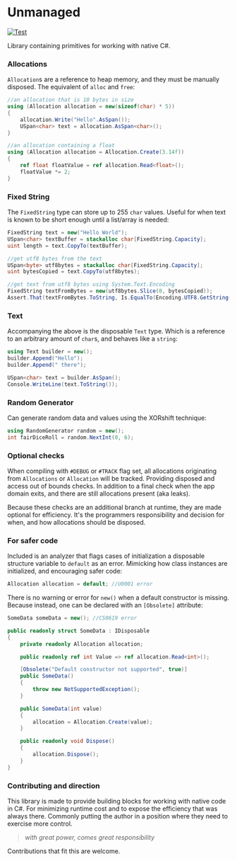 # Unmanaged

[![Test](https://github.com/game-simulations/unmanaged/actions/workflows/test.yml/badge.svg)](https://github.com/game-simulations/unmanaged/actions/workflows/test.yml)

Library containing primitives for working with native C#.

### Allocations

`Allocation`s are a reference to heap memory, and they must be manually disposed.
The equivalent of `alloc` and `free`:
```cs
//an allocation that is 10 bytes in size
using (Allocation allocation = new(sizeof(char) * 5))
{
    allocation.Write("Hello".AsSpan());
    USpan<char> text = allocation.AsSpan<char>();
}

//an allocation containing a float
using (Allocation allocation = Allocation.Create(3.14f))
{
    ref float floatValue = ref allocation.Read<float>();
    floatValue *= 2;
}
```

### Fixed String

The `FixedString` type can store up to 255 `char` values. Useful for when text is known
to be short enough until a list/array is needed:
```cs
FixedString text = new("Hello World");
USpan<char> textBuffer = stackalloc char[FixedString.Capacity];
uint length = text.CopyTo(textBuffer);

//get utf8 bytes from the text
USpan<byte> utf8bytes = stackalloc char[FixedString.Capacity];
uint bytesCopied = text.CopyTo(utf8bytes);

//get text from utf8 bytes using System.Text.Encoding
FixedString textFromBytes = new(utf8bytes.Slice(0, bytesCopied));
Assert.That(textFromBytes.ToString, Is.EqualTo(Encoding.UTF8.GetString(textBuffer.Slice(0, length))));
```

### Text

Accompanying the above is the disposable `Text` type. Which is a reference to an arbitrary amount
of `char`s, and behaves like a `string`:
```cs
using Text builder = new();
builder.Append("Hello");
builder.Append(" there");

USpan<char> text = builder.AsSpan();
Console.WriteLine(text.ToString());
```

### Random Generator

Can generate random data and values using the XORshift technique:
```cs
using RandomGenerator random = new();
int fairDiceRoll = random.NextInt(0, 6);
```

### Optional checks

When compiling with `#DEBUG` or `#TRACK` flag set, all allocations originating from `Allocations` or
`Allocation` will be tracked. Providing disposed and access out of bounds checks. In addition to a 
final check when the app domain exits, and there are still allocations present (aka leaks).

Because these checks are an additional branch at runtime, they are made optional for efficiency. It's
the programmers responsibility and decision for when, and how allocations should be disposed.

### For safer code

Included is an analyzer that flags cases of initialization a disposable structure variable to `default`
as an error. Mimicking how class instances are initialized, and encouraging safer code:
```cs
Allocation allocation = default; //U0001 error
```

There is no warning or error for `new()` when a default constructor is missing. Because instead, one can
be declared with an `[Obsolete]` attribute:
```cs
SomeData someData = new(); //CS0619 error

public readonly struct SomeData : IDisposable
{
    private readonly Allocation allocation;

    public readonly ref int Value => ref allocation.Read<int>();

    [Obsolete("Default constructor not supported", true)]
    public SomeData() 
    {
        throw new NotSupportedException();
    }

    public SomeData(int value)
    {
        allocation = Allocation.Create(value);
    }

    public readonly void Dispose()
    {
        allocation.Dispose();
    }
}
```

### Contributing and direction

This library is made to provide building blocks for working with native code in C#.
For minimizing runtime cost and to expose the efficiency that was always there.
Commonly putting the author in a position where they need to exercise more control.

> _with great power, comes great responsibility_

Contributions that fit this are welcome.